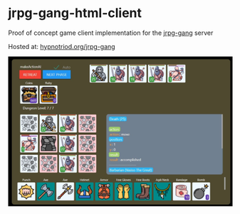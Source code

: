 # jrpg-gang-html-client
Proof of concept game client implementation for the [jrpg-gang](https://github.com/Hypnotriod/jrpg-gang) server  

Hosted at: [hypnotriod.org/jrpg-gang](https://hypnotriod.org/jrpg-gang)  

![preview](https://github.com/Hypnotriod/jrpg-gang-html-client/blob/action-points/preview-01.jpg)
